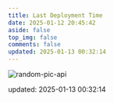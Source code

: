 ```yaml
---
title: Last Deployment Time
date: 2025-01-12 20:45:42
aside: false
top_img: false
comments: false
updated: 2025-01-13 00:32:14
---
```


![random-pic-api](https://cover.dong4j.ink:1024)

updated: 2025-01-13 00:32:14